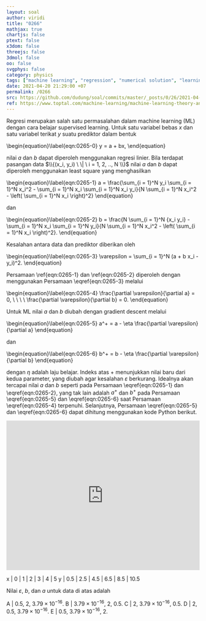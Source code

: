 ```yaml
---
layout: soal
author: viridi
title: "0266"
mathjax: true
chartjs: false
ptext: false
x3dom: false
threejs: false
3dmol: false
oo: false
svgphys: false
category: physics
tags: ["machine learning", "regression", "numerical solution", "learning type", "learning model", "fi3201", "2020-2"]
date: 2021-04-20 21:29:00 +07
permalink: /0266
src: https://github.com/dudung/soal/commits/master/_posts/0/26/2021-04-20-machine-learning-6.md
ref: https://www.toptal.com/machine-learning/machine-learning-theory-an-introductory-primer
---
```

Regresi merupakan salah satu permasalahan dalam machine learning (ML) dengan cara belajar supervised learning. Untuk satu variabel bebas $x$ dan satu variabel terikat $y$ suatu prediktor dalam bentuk

\begin{equation}\label{eqn:0265-0}
y = a + bx,
\end{equation}

nilai $a$ dan $b$ dapat diperoleh menggunakan regresi linier. Bila terdapat pasangan data $\\{(x_i, y_i) \ \| \ i = 1, 2, .., N \\}$ nilai $a$ dan $b$ dapat diperoleh menggunakan least square yang menghasilkan

\begin{equation}\label{eqn:0265-1}
a = \frac{\sum_{i = 1}^N y_i \sum_{i = 1}^N x_i^2 - \sum_{i = 1}^N x_i \sum_{i = 1}^N x_i y_i}{N \sum_{i = 1}^N x_i^2 - \left( \sum_{i = 1}^N x_i \right)^2}
\end{equation}

dan

\begin{equation}\label{eqn:0265-2}
b = \frac{N \sum_{i = 1}^N {x_i y_i} - \sum_{i = 1}^N x_i \sum_{i = 1}^N y_i}{N \sum_{i = 1}^N x_i^2 - \left( \sum_{i = 1}^N x_i \right)^2}.
\end{equation}

Kesalahan antara data dan prediktor diberikan oleh

\begin{equation}\label{eqn:0265-3}
\varepsilon = \sum_{i = 1}^N (a + b x_i - y_i)^2.
\end{equation}

Persamaan \ref{eqn:0265-1} dan \ref{eqn:0265-2} diperoleh dengan menggunakan Persamaan \eqref{eqn:0265-3} melalui

\begin{equation}\label{eqn:0265-4}
\frac{\partial \varepsilon}{\partial a} = 0, \ \ \ \ \frac{\partial \varepsilon}{\partial b} = 0.
\end{equation}

Untuk ML nilai $a$ dan $b$ diubah dengan gradient descent melalui

\begin{equation}\label{eqn:0265-5}
a^+ = a - \eta \frac{\partial \varepsilon}{\partial a}
\end{equation}

dan

\begin{equation}\label{eqn:0265-6}
b^+ = b - \eta \frac{\partial \varepsilon}{\partial b}
\end{equation}

dengan $\eta$ adalah laju belajar. Indeks atas $+$ menunjukkan nilai baru dari kedua parameter, yang diubah agar kesalahan $\varepsilon$ berkurang. Idealnya akan tercapai nilai $a$ dan $b$ seperti pada Persamaan \eqref{eqn:0265-1} dan \eqref{eqn:0265-2}, yang tak lain adalah $a^+$ dan $b^+$ pada Persamaan \eqref{eqn:0265-5} dan \eqref{eqn:0265-6} saat Persamaan \eqref{eqn:0265-4} terpenuhi. Selanjutnya, Persamaan \eqref{eqn:0265-5} dan \eqref{eqn:0265-6} dapat dihitung menggunakan kode Python berikut.

<iframe src="https://trinket.io/embed/python/d25081cc80" width="100%" height="390" frameborder="0" marginwidth="0" marginheight="0" allowfullscreen></iframe>

x | 0 | 1 | 2 | 3 | 4 | 5
y | 0.5 | 2.5 | 4.5 | 6.5 | 8.5 | 10.5

Nilai $\varepsilon$, $b$, dan $a$ untuk data di atas adalah

A | $0.5$, $2$, $3.79\times 10^{-16}$.
B | $3.79\times 10^{-16}$, $2$, $0.5$.
C | $2$, $3.79\times 10^{-16}$, $0.5$.
D | $2$, $0.5$, $3.79\times 10^{-16}$.
E | $0.5$, $3.79\times 10^{-16}$, $2$.
